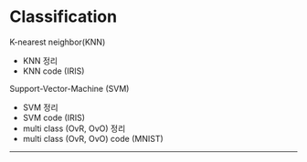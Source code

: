 # Classification

K-nearest neighbor(KNN)
- KNN 정리
- KNN code (IRIS)


Support-Vector-Machine (SVM)
- SVM 정리
- SVM code (IRIS)
- multi class (OvR, OvO) 정리
- multi class (OvR, OvO) code (MNIST)

---
